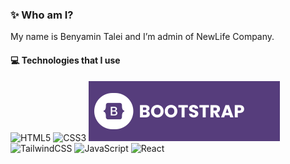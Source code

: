 ### ✨ Who am I?
My name is Benyamin Talei and I’m admin of NewLife Company.

#### 💻 Technologies that I use
![HTML5](./assets/html.svg) ![CSS3](./assets/css.svg) ![Bootstrap](bootstrap.svg) ![TailwindCSS](./assets/tailwind.svg) ![JavaScript](./assets/javascript.svg) ![React](./assets/react.svg)
